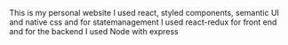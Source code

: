 This is my personal website I used react, styled components, semantic UI and native css and for statemanagement I used react-redux for front end and for the backend I used Node with express
